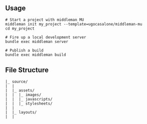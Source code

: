 ## Usage

    # Start a project with middleman MU
    middleman init my_project --template=ugocasalone/middleman-mu
    cd my_project

    # Fire up a local development server
    bundle exec middleman server

    # Publish a build
    bundle exec middleman build


## File Structure

    |_ source/
    |  |
    |  |_ assets/
    |  |  |_ images/
    |  |  |_ javascripts/
    |  |  |_ stylesheets/
    |  |
    |  |_ layouts/
    |  |

